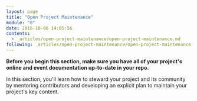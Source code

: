 ```yaml
---
layout: page
title: "Open Project Maintenance"
module: "8"
date: 2016-10-06 14:05:56
contents:
  - _articles/open-project-maintenance/open-project-maintenance.md
following: _articles/open-project-maintenance/open-project-maintenance.md
---
```


**Before you begin this section, make sure you have all of your project's online and event documentation up-to-date in your repo.**

In this section, you'll learn how to steward your project and its community by mentoring contributors and developing an explicit plan to maintain your project's key content.